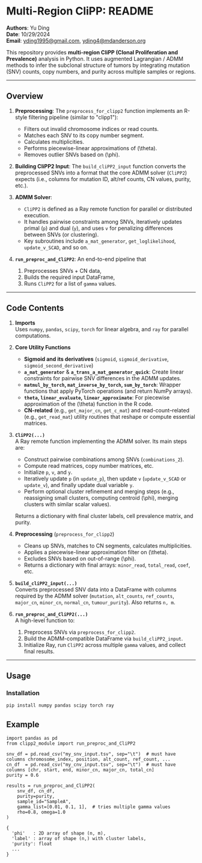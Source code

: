 # Multi-Region CliPP: README

**Authors**: Yu Ding  
**Date**: 10/29/2024  
**Email**: [yding1995@gmail.com](mailto:yding1995@gmail.com), [yding4@mdanderson.org](mailto:yding4@mdanderson.org)

This repository provides **multi-region CliPP (Clonal Proliferation and Prevalence)** analysis in Python. It uses augmented Lagrangian / ADMM methods to infer the subclonal structure of tumors by integrating mutation (SNV) counts, copy numbers, and purity across multiple samples or regions.

---

## Overview

1. **Preprocessing**: The `preprocess_for_clipp2` function implements an R-style filtering pipeline (similar to "clipp1"):
   - Filters out invalid chromosome indices or read counts.
   - Matches each SNV to its copy number segment.
   - Calculates multiplicities.
   - Performs piecewise-linear approximations of \(\theta\).
   - Removes outlier SNVs based on \(\phi\).

2. **Building CliPP2 Input**: The `build_cliPP2_input` function converts the preprocessed SNVs into a format that the core ADMM solver (`CliPP2`) expects (i.e., columns for mutation ID, alt/ref counts, CN values, purity, etc.).

3. **ADMM Solver**:  
   - `CliPP2` is defined as a Ray remote function for parallel or distributed execution.
   - It handles pairwise constraints among SNVs, iteratively updates primal (`p`) and dual (`y`), and uses `v` for penalizing differences between SNVs (or clustering).
   - Key subroutines include `a_mat_generator`, `get_loglikelihood`, `update_v_SCAD`, and so on.

4. **`run_preproc_and_CliPP2`**: An end-to-end pipeline that
   1. Preprocesses SNVs + CN data,
   2. Builds the required input DataFrame,
   3. Runs `CliPP2` for a list of `gamma` values.

---

## Code Contents

1. **Imports**  
   Uses `numpy`, `pandas`, `scipy`, `torch` for linear algebra, and `ray` for parallel computations.

2. **Core Utility Functions**

   - **Sigmoid and its derivatives** (`sigmoid`, `sigmoid_derivative`, `sigmoid_second_derivative`)  
   - **`a_mat_generator`** & **`a_trans_a_mat_generator_quick`**: Create linear constraints for pairwise SNV differences in the ADMM updates.  
   - **`matmul_by_torch`, `mat_inverse_by_torch`, `sum_by_torch`**: Wrapper functions that apply PyTorch operations (and return NumPy arrays).  
   - **`theta`, `linear_evaluate`, `linear_approximate`**: For piecewise approximation of the \(\theta\) function in the R code.  
   - **CN-related** (e.g., `get_major_cn`, `get_c_mat`) and read-count–related (e.g., `get_read_mat`) utility routines that reshape or compute essential matrices.

3. **`CliPP2(...)`**  
   A Ray remote function implementing the ADMM solver. Its main steps are:
   - Construct pairwise combinations among SNVs (`combinations_2`).
   - Compute read matrices, copy number matrices, etc.
   - Initialize `p`, `v`, and `y`.
   - Iteratively update `p` (in `update_p`), then update `v` (`update_v_SCAD` or `update_v`), and finally update dual variable `y`.
   - Perform optional cluster refinement and merging steps (e.g., reassigning small clusters, computing centroid \(\phi\), merging clusters with similar scalar values).

   Returns a dictionary with final cluster labels, cell prevalence matrix, and purity.

4. **Preprocessing** (`preprocess_for_clipp2`)  
   - Cleans up SNVs, matches to CN segments, calculates multiplicities.
   - Applies a piecewise-linear approximation filter on \(\theta\).
   - Excludes SNVs based on out-of-range \(\phi\).
   - Returns a dictionary with final arrays: `minor_read`, `total_read`, `coef`, etc.

5. **`build_cliPP2_input(...)`**  
   Converts preprocessed SNV data into a DataFrame with columns required by the ADMM solver (`mutation`, `alt_counts`, `ref_counts`, `major_cn`, `minor_cn`, `normal_cn`, `tumour_purity`). Also returns `n, m`.

6. **`run_preproc_and_CliPP2(...)`**  
   A high-level function to:
   1. Preprocess SNVs via `preprocess_for_clipp2`.
   2. Build the ADMM-compatible DataFrame via `build_cliPP2_input`.
   3. Initialize Ray, run `CliPP2` across multiple `gamma` values, and collect final results.

---

## Usage

### Installation

```bash
pip install numpy pandas scipy torch ray
```
## Example
```
import pandas as pd
from clipp2_module import run_preproc_and_CliPP2

snv_df = pd.read_csv("my_snv_input.tsv", sep="\t")  # must have columns chromosome_index, position, alt_count, ref_count, ...
cn_df  = pd.read_csv("my_cnv_input.tsv", sep="\t")  # must have columns [chr, start, end, minor_cn, major_cn, total_cn]
purity = 0.6

results = run_preproc_and_CliPP2(
    snv_df, cn_df,
    purity=purity,
    sample_id="SampleA",
    gamma_list=[0.01, 0.1, 1],  # tries multiple gamma values
    rho=0.8, omega=1.0
)

{
  'phi'   : 2D array of shape (n, m),
  'label' : array of shape (n,) with cluster labels,
  'purity': float
  ...
}
```

